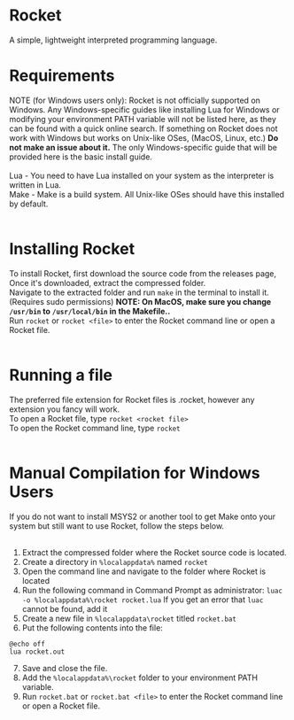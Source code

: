 # Rocket
A simple, lightweight interpreted programming language.<br>
# Requirements<br>
NOTE (for Windows users only): Rocket is not officially supported on Windows. Any Windows-specific guides like installing Lua for Windows or modifying your environment PATH variable will not be listed here, as they can be found with a quick online search. If something on Rocket does not work with Windows but works on Unix-like OSes, (MacOS, Linux, etc.) **Do not make an issue about it.** The only Windows-specific guide that will be provided here is the basic install guide.<br><br>
Lua - You need to have Lua installed on your system as the interpreter is written in Lua.<br>
Make - Make is a build system. All Unix-like OSes should have this installed by default.<br><br>
# Installing Rocket<br>
To install Rocket, first download the source code from the releases page,<br>
Once it's downloaded, extract the compressed folder.<br>
Navigate to the extracted folder and run `make` in the terminal to install it. (Requires sudo permissions) **NOTE: On MacOS, make sure you change `/usr/bin` to `/usr/local/bin` in the Makefile..**<br>
Run `rocket` or `rocket <file>` to enter the Rocket command line or open a Rocket file.<br><br>
# Running a file<br>
The preferred file extension for Rocket files is .rocket, however any extension you fancy will work.<br>
To open a Rocket file, type `rocket <rocket file>`<br>
To open the Rocket command line, type `rocket`<br><br>
# Manual Compilation for Windows Users<br>
If you do not want to install MSYS2 or another tool to get Make onto your system but still want to use Rocket, follow the steps below.<br><br>

1. Extract the compressed folder where the Rocket source code is located.<br>
2. Create a directory in `%localappdata%` named `rocket`<br>
3. Open the command line and navigate to the folder where Rocket is located<br>
4. Run the following command in Command Prompt as administrator: `luac -o %localappdata%\rocket rocket.lua` If you get an error that `luac` cannot be found, add it <br>
5. Create a new file in `%localappdata\rocket` titled `rocket.bat`<br>
6. Put the following contents into the file:<br>
```batch
@echo off
lua rocket.out
```
7. Save and close the file.<br>
8. Add the `%localappdata%\rocket` folder to your environment PATH variable.<br>
9. Run `rocket.bat` or `rocket.bat <file>` to enter the Rocket command line or open a Rocket file.